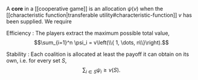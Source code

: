 A **core** in a [[cooperative game]] is an allocation $\psi(v)$ when the [[characteristic function|transferable utility#characteristic-function]] $v$ has been supplied. We require 

Efficiency
: The players extract the maximum possible total value, $$\sum_{i=1}^n \psi_i = v\left(\\{ 1, \dots, n\\}\right).$$

Stability
: Each coalition is allocated at least the payoff it can obtain on its own, i.e. for every set $S$, $$\sum_{i \in S} \psi_i \geqslant v(S).$$